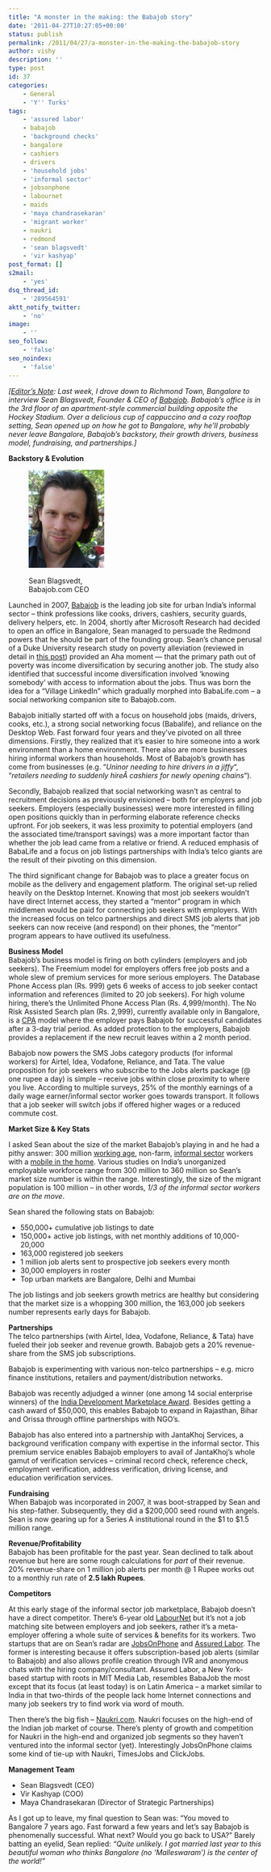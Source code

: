 ```yaml
---
title: "A monster in the making: the Babajob story"
date: '2011-04-27T10:27:05+00:00'
status: publish
permalink: /2011/04/27/a-monster-in-the-making-the-babajob-story
author: vishy
description: ''
type: post
id: 37
categories:
    - General
    - 'Y'' Turks'
tags:
    - 'assured labor'
    - babajob
    - 'background checks'
    - bangalore
    - cashiers
    - drivers
    - 'household jobs'
    - 'informal sector'
    - jobsonphone
    - labournet
    - maids
    - 'maya chandrasekaran'
    - 'migrant worker'
    - naukri
    - redmond
    - 'sean blagsvedt'
    - 'vir kashyap'
post_format: []
s2mail:
    - 'yes'
dsq_thread_id:
    - '289564591'
aktt_notify_twitter:
    - 'no'
image:
    - ''
seo_follow:
    - 'false'
seo_noindex:
    - 'false'
---
```

*\[<span style="text-decoration: underline;">Editor’s Note</span>: Last week, I drove down to Richmond Town, Bangalore to interview Sean Blagsvedt, Founder &amp; CEO of [Babajob](http://babajob.com/). Babajob’s office is in the 3rd floor of an apartment-style commercial building opposite the Hockey Stadium. Over a delicious cup of cappuccino and a cozy rooftop setting, Sean opened up on how he got to Bangalore, why he’ll probably never leave Bangalore, Babajob’s backstory, their growth drivers, business model, fundraising, and partnerships.\]*

 **Backstory &amp; Evolution**

<figure aria-describedby="caption-attachment-185" class="wp-caption alignleft" id="attachment_185" style="width: 150px">

[![](../../../../uploads/2011/04/sean.jpg "sean")](../../../../uploads/2011/04/sean.jpg)<figcaption class="wp-caption-text" id="caption-attachment-185">Sean Blagsvedt, Babajob.com CEO</figcaption></figure>

Launched in 2007, [Babajob](http://babajob.com/) is the leading job site for urban India’s informal sector – think professions like cooks, drivers, cashiers, security guards, delivery helpers, etc. In 2004, shortly after Microsoft Research had decided to open an office in Bangalore, Sean managed to persuade the Redmond powers that he should be part of the founding group. Sean’s chance perusal of a Duke University research study on poverty alleviation (reviewed in detail in [this post](http://www.techsangam.com/2011/03/19/escaping-poverty-and-becoming-poor-who-gains-who-loses-and-why/)) provided an Aha moment — that the primary path out of poverty was income diversification by securing another job. The study also identified that successful income diversification involved ‘knowing somebody’ with access to information about the jobs. Thus was born the idea for a “Village LinkedIn” which gradually morphed into BabaLife.com – a social networking companion site to Babajob.com.

Babajob initially started off with a focus on household jobs (maids, drivers, cooks, etc.), a strong social networking focus (Babalife), and reliance on the Desktop Web. Fast forward four years and they’ve pivoted on all three dimensions. Firstly, they realized that it’s easier to hire someone into a work environment than a home environment. There also are more businesses hiring informal workers than households. Most of Babajob’s growth has come from businesses (e.g. “*Uninor needing to hire drivers in a jiffy*“, “*retailers needing to suddenly hireÂ cashiers for newly opening chains*“).

Secondly, Babajob realized that social networking wasn’t as central to recruitment decisions as previously envisioned – both for employers and job seekers. Employers (especially businesses) were more interested in filling open positions quickly than in performing elaborate reference checks upfront. For job seekers, it was less proximity to potential employers (and the associated time/transport savings) was a more important factor than whether the job lead came from a relative or friend. A reduced emphasis of BabaLife and a focus on job listings partnerships with India’s telco giants are the result of their pivoting on this dimension.

The third significant change for Babajob was to place a greater focus on mobile as the delivery and engagement platform. The original set-up relied heavily on the Desktop Internet. Knowing that most job seekers wouldn’t have direct Internet access, they started a “mentor” program in which middlemen would be paid for connecting job seekers with employers. With the increased focus on telco partnerships and direct SMS job alerts that job seekers can now receive (and respond) on their phones, the “mentor” program appears to have outlived its usefulness.

**Business Model**  
Babajob’s business model is firing on both cylinders (employers and job seekers). The Freemium model for employers offers free job posts and a whole slew of premium services for more serious employers. The Database Phone Access plan (Rs. 999) gets 6 weeks of access to job seeker contact information and references (limited to 20 job seekers). For high volume hiring, there’s the Unlimited Phone Access Plan (Rs. 4,999/month). The No Risk Assisted Search plan (Rs. 2,999), currently available only in Bangalore, is a [CPA](http://en.wikipedia.org/wiki/Cost_per_action) model where the employer pays Babajob for successful candidates after a 3-day trial period. As added protection to the employers, Babajob provides a replacement if the new recruit leaves within a 2 month period.

Babajob now powers the SMS Jobs category products (for informal workers) for Airtel, Idea, Vodafone, Reliance, and Tata. The value proposition for job seekers who subscribe to the Jobs alerts package (@ one rupee a day) is simple – receive jobs within close proximity to where you live. According to multiple surveys, 25% of the monthly earnings of a daily wage earner/informal sector worker goes towards transport. It follows that a job seeker will switch jobs if offered higher wages or a reduced commute cost.

**Market Size &amp; Key Stats**

I asked Sean about the size of the market Babajob’s playing in and he had a pithy answer: 300 million <span style="text-decoration: underline;">working age</span>, non-farm, <span style="text-decoration: underline;">informal sector</span> workers with a <span style="text-decoration: underline;">mobile in the home</span>. Various studies on India’s unorganized employable workforce range from 300 million to 360 million so Sean’s market size number is within the range. Interestingly, the size of the migrant population is 100 million – in other words, *1/3 of the informal sector workers are on the move*.

Sean shared the following stats on Babajob:

- 550,000+ cumulative job listings to date
- 150,000+ active job listings, with net monthly additions of 10,000-20,000
- 163,000 registered job seekers
- 1 million job alerts sent to prospective job seekers every month
- 30,000 employers in roster
- Top urban markets are Bangalore, Delhi and Mumbai

The job listings and job seekers growth metrics are healthy but considering that the market size is a whopping 300 million, the 163,000 job seekers number represents early days for Babajob.

**Partnerships**  
The telco partnerships (with Airtel, Idea, Vodafone, Reliance, &amp; Tata) have fueled their job seeker and revenue growth. Babajob gets a 20% revenue-share from the SMS job subscriptions.

Babajob is experimenting with various non-telco partnerships – e.g. micro finance institutions, retailers and payment/distribution networks.

Babajob was recently adjudged a winner (one among 14 social enterprise winners) of the [India Development Marketplace Award](http://www.businesswireindia.com/PressRelease.asp?b2mid=26446). Besides getting a cash award of $50,000, this enables Babajob to expand in Rajasthan, Bihar and Orissa through offline partnerships with NGO’s.

Babajob has also entered into a partnership with JantaKhoj Services, a background verification company with expertise in the informal sector. This premium service enables Babajob employers to avail of JantaKhoj’s whole gamut of verification services – criminal record check, reference check, employment verification, address verification, driving license, and education verification services.

**Fundraising**  
When Babajob was incorporated in 2007, it was boot-strapped by Sean and his step-father. Subsequently, they did a $200,000 seed round with angels. Sean is now gearing up for a Series A institutional round in the $1 to $1.5 million range.

**Revenue/Profitability**  
Babajob has been profitable for the past year. Sean declined to talk about revenue but here are some rough calculations for *part* of their revenue. 20% revenue-share on 1 million job alerts per month @ 1 Rupee works out to a monthly run rate of **2.5 lakh Rupees**.

**Competitors**

At this early stage of the informal sector job marketplace, Babajob doesn’t have a direct competitor. There’s 6-year old [LabourNet](http://www.labournet.in/) but it’s not a job matching site between employers and job seekers, rather it’s a meta-employer offering a whole suite of services &amp; benefits for its workers. Two startups that are on Sean’s radar are [JobsOnPhone](http://www.jobsonphone.com/) and [Assured Labor](http://www.assuredlabor.com/). The former is interesting because it offers subscription-based job alerts (similar to Babajob) and also allows profile creation through IVR and anonymous chats with the hiring company/consultant. Assured Labor, a New York-based startup with roots in MIT Media Lab, resembles BabaJob the most except that its focus (at least today) is on Latin America – a market similar to India in that two-thirds of the people lack home Internet connections and many job seekers try to find work via word of mouth.

Then there’s the big fish – [Naukri.com](http://www.naukri.com/). Naukri focuses on the high-end of the Indian job market of course. There’s plenty of growth and competition for Naukri in the high-end and organized job segments so they haven’t ventured into the informal sector (yet). Interestingly JobsOnPhone claims some kind of tie-up with Naukri, TimesJobs and ClickJobs.

**Management Team**

- Sean Blagsvedt (CEO)
- Vir Kashyap (COO)
- Maya Chandrasekaran (Director of Strategic Partnerships)

As I got up to leave, my final question to Sean was: “You moved to Bangalore 7 years ago. Fast forward a few years and let’s say Babajob is phenomenally successful. What next? Would you go back to USA?” Barely batting an eyelid, Sean replied: *“Quite unlikely. I got married last year to this beautiful woman who thinks Bangalore (no ‘Malleswaram’) is the center of the world!”*